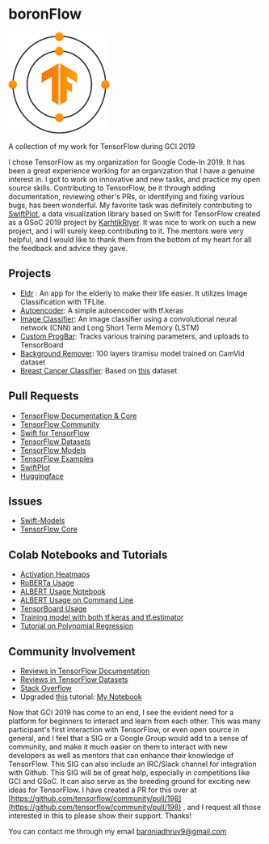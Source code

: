 
# boronFlow

![logo](tf.png?raw=true)

A collection of my work for TensorFlow during GCI 2019

I chose TensorFlow as my organization for Google Code-In 2019. It has been a great experience working for an organization that I have a genuine interest in. I got to work on innovative and new tasks, and practice my open source skills. Contributing to TensorFlow, be it through adding documentation, reviewing other's PRs, or identifying and fixing various bugs, has been wonderful. My favorite task was definitely contributing to [SwiftPlot](https://github.com/KarthikRIyer/swiftplot), a data visualization library based on Swift for TensorFlow created as a GSoC 2019 project by [KarhtikRIyer](https://github.com/KarthikRIyer). It was nice to work on such a new project, and I will surely keep contributing to it. The mentors were very helpful, and I would like to thank them from the bottom of my heart for all the feedback and advice they gave.

## Projects

 - [Eldr](https://github.com/boronhub/eldr) :  An app for the elderly to make their life easier. It utilizes Image Classification with TFLite.
 - [Autoencoder](https://colab.research.google.com/drive/14O4ARBJllu6VS6Cd5WuHZF4mxbjJyYX0):  A simple autoencoder with tf.keras
 - [Image Classifier](https://colab.research.google.com/drive/1D54sG6RWNpCboNGb99cHalzWoE4_Pkxb):  An image classifier using a convolutional neural network (CNN) and Long Short Term Memory (LSTM)
 - [Custom ProgBar]([https://colab.research.google.com/drive/17Zd37hS_jgSqP3b8iC1947PMrE0zNNDf](https://colab.research.google.com/drive/17Zd37hS_jgSqP3b8iC1947PMrE0zNNDf)): Tracks various training parameters, and uploads to TensorBoard
 - [Background Remover]([https://github.com/boronhub/bg-remover](https://github.com/boronhub/bg-remover)): 100 layers tiramisu model trained on CamVid dataset 
 - [Breast Cancer Classifier](https://colab.research.google.com/drive/1YcS3K-0J9vIuTBflXFmSZqm722KnvgyD): Based on [this](https://archive.ics.uci.edu/ml/datasets/Breast+Cancer) dataset

## Pull Requests
 - [TensorFlow Documentation & Core](https://github.com/tensorflow/tensorflow/pulls?utf8=%E2%9C%93&q=is:pr%20author:boronhub%20)
 - [TensorFlow Community](https://github.com/tensorflow/community/pulls/boronhub)
 - [Swift for TensorFlow](https://github.com/tensorflow/swift/pull/357)
 - [TensorFlow Datasets](https://github.com/tensorflow/datasets/pulls/boronhub)
 - [TensorFlow Models](https://github.com/tensorflow/models/pulls/boronhub)
 - [TensorFlow Examples](https://github.com/tensorflow/examples/pulls/boronhub)
 - [SwiftPlot](https://github.com/KarthikRIyer/swiftplot/pulls/boronhub)
 - [Huggingface](https://github.com/huggingface/transformers/pulls/boronhub)
 
## Issues
 - [Swift-Models](https://github.com/tensorflow/swift-models/issues/278)
 - [TensorFlow Core](https://github.com/tensorflow/tensorflow/issues/35079)

## Colab Notebooks and Tutorials

 - [Activation Heatmaps](https://colab.research.google.com/drive/1SsxbQB9QpMT72GhWfaEcoMzKcygdBd51)
 - [RoBERTa Usage](https://colab.research.google.com/drive/1m710fy2OjF9V-7SEUeGPJZhUxDKD-Jp0)
 - [ALBERT Usage Notebook](https://colab.research.google.com/drive/1Z2QVXRGp6F7ZWifwGN0uteJhHf_tIGme)
 - [ALBERT Usage on Command Line](https://github.com/boronhub/ALBERT)
 - [TensorBoard Usage](https://medium.com/@ray4uoflight/uploading-callback-logs-to-tensorboard-975517b2b866)
 - [Training model with both tf.keras and tf.estimator](https://colab.research.google.com/drive/1y1AAtZxeWKt5wfBE5XejaW_s8gYgqZey)
 - [Tutorial on Polynomial Regression](https://medium.com/@ray4uoflight/polynomial-regression-using-python-%20d5d93e92fd60)
 
 ## Community Involvement
 
 - [Reviews in TensorFlow Documentation](https://github.com/tensorflow/tensorflow/pulls?utf8=%E2%9C%93&q=is:open%20is:pr%20commenter:boronhub%20)
 - [Reviews in TensorFlow Datasets](https://github.com/tensorflow/datasets/pulls?utf8=%E2%9C%93&q=is:pr%20commenter:boronhub)
 - [Stack Overflow](https://stackoverflow.com/a/59414783/12566761)
 - Upgraded [this](https://www.kaggle.com/jameskhoo/deep-learning-with-keras-and-tensorflow/data) tutorial: [My Notebook](https://colab.research.google.com/drive/1nDvG667nxpME0LtkRkAMPlW2GNb9iJnb)

 
Now that GCI 2019 has come to an end, I see the evident need for a platform for beginners to interact and learn from each other. This was many participant's first interaction with TensorFlow, or even open source in general, and I feel that a SIG or a Google Group would add to a sense of community, and make it much easier on them to interact with new developers as well as mentors that can enhance their knowledge of TensorFlow. This SIG can also include an IRC/Slack channel for integration with Github. This SIG will be of great help, especially in competitions like GCI and GSoC. It can also serve as the breeding ground for exciting new ideas for TensorFlow. I have created a PR for this over at [https://github.com/tensorflow/community/pull/198](https://github.com/tensorflow/community/pull/198) , and I request all those interested in this to please show their support. Thanks!

You can contact me through my email baroniadhruv9@gmail.com
